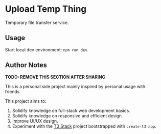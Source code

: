 # Upload Temp Thing

Temporary file transfer service.

## Usage
Start local dev environment: `npm run dev`.

## Author Notes
**TODO: REMOVE THIS SECTION AFTER SHARING**

This is a personal side project mainly inspired by personal usage with friends.

This project aims to:
1. Solidify knowledge on full-stack web development basics.
2. Solidify knowledge on responsive and efficient design.
3. Improve UI/UX design.
4. Experiment with the [T3 Stack](https://create.t3.gg/) project bootstrapped with `create-t3-app`.